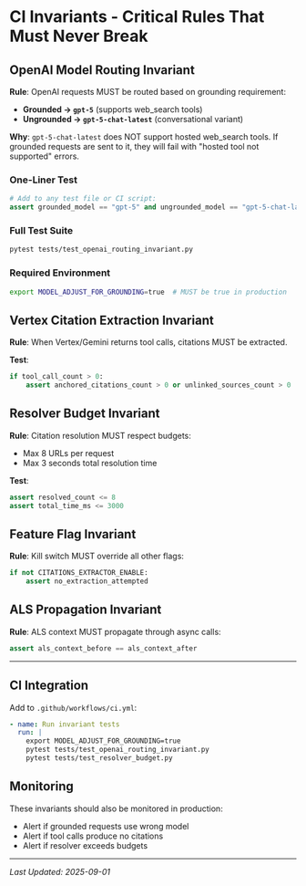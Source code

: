 # CI Invariants - Critical Rules That Must Never Break

## OpenAI Model Routing Invariant

**Rule**: OpenAI requests MUST be routed based on grounding requirement:
- **Grounded → `gpt-5`** (supports web_search tools)
- **Ungrounded → `gpt-5-chat-latest`** (conversational variant)

**Why**: `gpt-5-chat-latest` does NOT support hosted web_search tools. If grounded requests are sent to it, they will fail with "hosted tool not supported" errors.

### One-Liner Test
```python
# Add to any test file or CI script:
assert grounded_model == "gpt-5" and ungrounded_model == "gpt-5-chat-latest"
```

### Full Test Suite
```bash
pytest tests/test_openai_routing_invariant.py
```

### Required Environment
```bash
export MODEL_ADJUST_FOR_GROUNDING=true  # MUST be true in production
```

## Vertex Citation Extraction Invariant

**Rule**: When Vertex/Gemini returns tool calls, citations MUST be extracted.

**Test**:
```python
if tool_call_count > 0:
    assert anchored_citations_count > 0 or unlinked_sources_count > 0
```

## Resolver Budget Invariant

**Rule**: Citation resolution MUST respect budgets:
- Max 8 URLs per request
- Max 3 seconds total resolution time

**Test**:
```python
assert resolved_count <= 8
assert total_time_ms <= 3000
```

## Feature Flag Invariant

**Rule**: Kill switch MUST override all other flags:
```python
if not CITATIONS_EXTRACTOR_ENABLE:
    assert no_extraction_attempted
```

## ALS Propagation Invariant

**Rule**: ALS context MUST propagate through async calls:
```python
assert als_context_before == als_context_after
```

---

## CI Integration

Add to `.github/workflows/ci.yml`:
```yaml
- name: Run invariant tests
  run: |
    export MODEL_ADJUST_FOR_GROUNDING=true
    pytest tests/test_openai_routing_invariant.py
    pytest tests/test_resolver_budget.py
```

## Monitoring

These invariants should also be monitored in production:
- Alert if grounded requests use wrong model
- Alert if tool calls produce no citations
- Alert if resolver exceeds budgets

---
*Last Updated: 2025-09-01*